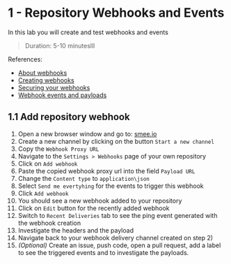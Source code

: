 # 1 - Repository Webhooks and Events
In this lab you will create and test webhooks and events
> Duration: 5-10 minuteslll

References:
- [About webhooks](https://docs.github.com/en/developers/webhooks-and-events/webhooks/about-webhooks)
- [Creating webhooks](https://docs.github.com/en/developers/webhooks-and-events/webhooks/creating-webhooks)
- [Securing your webhooks](https://docs.github.com/en/developers/webhooks-and-events/webhooks/securing-your-webhooks)
- [Webhook events and payloads](https://docs.github.com/en/developers/webhooks-and-events/webhooks/webhook-events-and-payloads)

## 1.1 Add repository webhook

1. Open a new browser window and go to: [smee.io](https://smee.io)
2. Create a new channel by clicking on the button `Start a new channel`
3. Copy the `Webhook Proxy URL`
4. Navigate to the `Settings > Webhooks` page of your own repository
5. Click on `Add webhook`
6. Paste the copied webhook proxy url into the field `Payload URL`
7. Change the `Content type` to `application\json`
8. Select `Send me evertyhing` for the events to trigger this webhook
9. Click `Add webhook`
10. You should see a new webhook added to your repository
11. Click on `Edit` button for the recently added webhook 
12. Switch to `Recent Deliveries` tab to see the ping event generated with the webhook creation
13. Investigate the headers and the payload
14. Navigate back to your webhook delivery channel created on step 2)
15. _(Optional)_ Create an issue, push code, open a pull request, add a label to see the triggered events and to investigate the payloads.
